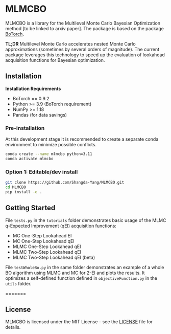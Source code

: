 # MLMCBO

MLMCBO is a library for the Multilevel Monte Carlo Bayesian Optimization method [to be linked to arxiv paper]. The package is based on the package [BoTorch](https://github.com/pytorch/botorch/tree/main).

**TL;DR** Multilevel Monte Carlo accelerates nested Monte Carlo approximations (sometimes by several orders of magnitude). The current package leverages this technology to speed up the evaluation of lookahead acquisition functions for Bayesian optimization.


## Installation

**Installation Requirements**

- BoTorch == 0.9.2
- Python >= 3.9 (BoTorch requirement)
- NumPy >= 1.18
- Pandas (for data savings)

### Pre-installation

At this development stage it is recommended to create a separate conda environment to minimize possible conflicts.

```bash
conda create --name mlmcbo python=3.11
conda activate mlmcbo
```

### Option 1: Editable/dev install

```bash
git clone https://github.com/Shangda-Yang/MLMCBO.git
cd MLMCBO
pip install -e .
```

## Getting Started

File ```tests.py``` in the ```tutorials``` folder demonstrates basic usage of the MLMC q-Expected Improvement (qEI) acquisition functions:

- MC One-Step Lookahead EI
- MC One-Step Lookahead qEI
- MLMC One-Step Lookahead qEI
- MLMC Two-Step Lookahead qEI
- MLMC Two-Step Lookahead qEI (beta)

File ```testWholeBo.py``` in the same folder demonstrates an example of a whole BO algorithm using MLMC and MC for 2-EI and plots the results.
It optimizes a self-defined function defined in ```objectiveFunction.py``` in the ```utils``` folder.

=======

## License
MLMCBO is licensed under the MIT License – see the [LICENSE](LICENSE) file for details.
